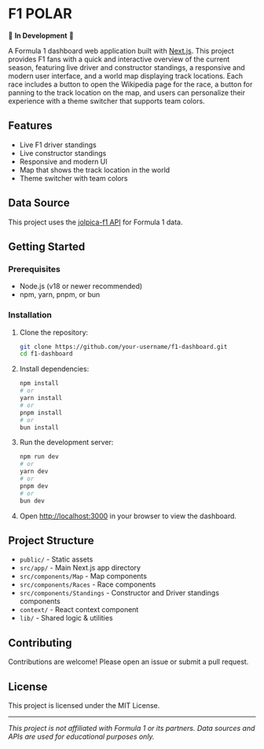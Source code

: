 # **F1 POLAR**

🚧 **In Development** 🚧

A Formula 1 dashboard web application built with [Next.js](https://nextjs.org). This project provides F1 fans with a quick and interactive overview of the current season, featuring live driver and constructor standings, a responsive and modern user interface, and a world map displaying track locations. Each race includes a button to open the Wikipedia page for the race, a button for panning to the track location on the map, and users can personalize their experience with a theme switcher that supports team colors.

## Features

- Live F1 driver standings
- Live constructor standings
- Responsive and modern UI
- Map that shows the track location in the world
- Theme switcher with team colors

## Data Source

This project uses the [jolpica-f1 API](https://github.com/jolpica/jolpica-f1) for Formula 1 data.

## Getting Started

### Prerequisites

- Node.js (v18 or newer recommended)
- npm, yarn, pnpm, or bun

### Installation

1. Clone the repository:
    ```bash
    git clone https://github.com/your-username/f1-dashboard.git
    cd f1-dashboard
    ```

2. Install dependencies:
    ```bash
    npm install
    # or
    yarn install
    # or
    pnpm install
    # or
    bun install
    ```

3. Run the development server:
    ```bash
    npm run dev
    # or
    yarn dev
    # or
    pnpm dev
    # or
    bun dev
    ```

4. Open [http://localhost:3000](http://localhost:3000) in your browser to view the dashboard.

## Project Structure

- `public/` - Static assets
- `src/app/` - Main Next.js app directory
- `src/components/Map` - Map components
- `src/components/Races` - Race components
- `src/components/Standings` - Constructor and Driver standings components
- `context/` - React context component
- `lib/` - Shared logic & utilities

## Contributing

Contributions are welcome! Please open an issue or submit a pull request.

## License

This project is licensed under the MIT License.

---

*This project is not affiliated with Formula 1 or its partners. Data sources and APIs are used for educational purposes only.*